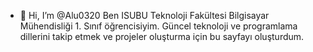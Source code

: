 - 👋 Hi, I’m @Alu0320
Ben ISUBU Teknoloji Fakültesi Bilgisayar Mühendisliği 1. Sınıf öğrencisiyim.
Güncel teknoloji ve programlama dillerini takip etmek ve projeler oluşturma için bu sayfayı oluşturdum.
